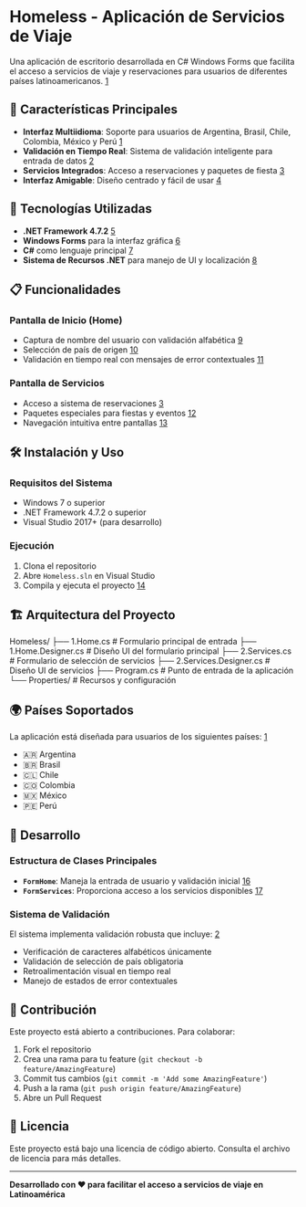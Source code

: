 # Homeless - Aplicación de Servicios de Viaje

Una aplicación de escritorio desarrollada en C# Windows Forms que facilita el acceso a servicios de viaje y reservaciones para usuarios de diferentes países latinoamericanos. [1](#0-0)

## 🌟 Características Principales

- **Interfaz Multiidioma**: Soporte para usuarios de Argentina, Brasil, Chile, Colombia, México y Perú [1](#0-0)  
- **Validación en Tiempo Real**: Sistema de validación inteligente para entrada de datos [2](#0-1)  
- **Servicios Integrados**: Acceso a reservaciones y paquetes de fiesta [3](#0-2)  
- **Interfaz Amigable**: Diseño centrado y fácil de usar [4](#0-3)

## 🚀 Tecnologías Utilizadas

- **.NET Framework 4.7.2** [5](#0-4)  
- **Windows Forms** para la interfaz gráfica [6](#0-5)  
- **C#** como lenguaje principal [7](#0-6)  
- **Sistema de Recursos .NET** para manejo de UI y localización [8](#0-7)

## 📋 Funcionalidades

### Pantalla de Inicio (Home)
- Captura de nombre del usuario con validación alfabética [9](#0-8)  
- Selección de país de origen [10](#0-9)  
- Validación en tiempo real con mensajes de error contextuales [11](#0-10)

### Pantalla de Servicios
- Acceso a sistema de reservaciones [3](#0-2)  
- Paquetes especiales para fiestas y eventos [12](#0-11)  
- Navegación intuitiva entre pantallas [13](#0-12)

## 🛠️ Instalación y Uso

### Requisitos del Sistema

- Windows 7 o superior  
- .NET Framework 4.7.2 o superior  
- Visual Studio 2017+ (para desarrollo)

### Ejecución

1. Clona el repositorio  
2. Abre `Homeless.sln` en Visual Studio  
3. Compila y ejecuta el proyecto [14](#0-13)

## 🏗️ Arquitectura del Proyecto

Homeless/
├── 1.Home.cs # Formulario principal de entrada
├── 1.Home.Designer.cs # Diseño UI del formulario principal
├── 2.Services.cs # Formulario de selección de servicios
├── 2.Services.Designer.cs # Diseño UI de servicios
├── Program.cs # Punto de entrada de la aplicación
└── Properties/ # Recursos y configuración


## 🌍 Países Soportados

La aplicación está diseñada para usuarios de los siguientes países: [1](#0-0)

- 🇦🇷 Argentina  
- 🇧🇷 Brasil  
- 🇨🇱 Chile  
- 🇨🇴 Colombia  
- 🇲🇽 México  
- 🇵🇪 Perú

## 🔧 Desarrollo

### Estructura de Clases Principales

- **`FormHome`**: Maneja la entrada de usuario y validación inicial [16](#0-15)  
- **`FormServices`**: Proporciona acceso a los servicios disponibles [17](#0-16)

### Sistema de Validación

El sistema implementa validación robusta que incluye: [2](#0-1)

- Verificación de caracteres alfabéticos únicamente  
- Validación de selección de país obligatoria  
- Retroalimentación visual en tiempo real  
- Manejo de estados de error contextuales

## 📝 Contribución

Este proyecto está abierto a contribuciones. Para colaborar:

1. Fork el repositorio  
2. Crea una rama para tu feature (`git checkout -b feature/AmazingFeature`)  
3. Commit tus cambios (`git commit -m 'Add some AmazingFeature'`)  
4. Push a la rama (`git push origin feature/AmazingFeature`)  
5. Abre un Pull Request

## 📄 Licencia

Este proyecto está bajo una licencia de código abierto. Consulta el archivo de licencia para más detalles.

---

**Desarrollado con ❤️ para facilitar el acceso a servicios de viaje en Latinoamérica**


